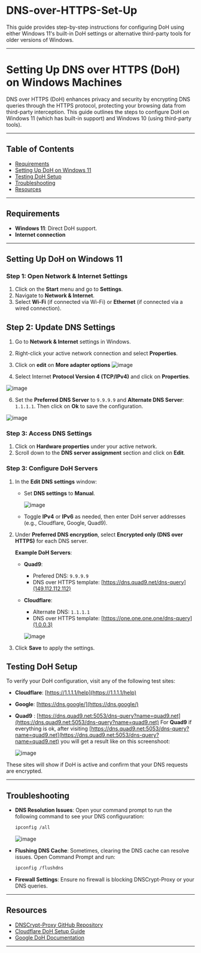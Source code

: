 # DNS-over-HTTPS-Set-Up

This guide provides step-by-step instructions for configuring DoH using either Windows 11's built-in DoH settings or alternative third-party tools for older versions of Windows.

---

# Setting Up DNS over HTTPS (DoH) on Windows Machines

DNS over HTTPS (DoH) enhances privacy and security by encrypting DNS queries through the HTTPS protocol, protecting your browsing data from third-party interception. This guide outlines the steps to configure DoH on Windows 11 (which has built-in support) and Windows 10 (using third-party tools).

---

## Table of Contents
- [Requirements](#requirements)
- [Setting Up DoH on Windows 11](#setting-up-doh-on-windows-11)
- [Testing DoH Setup](#testing-doh-setup)
- [Troubleshooting](#troubleshooting)
- [Resources](#resources)

---

## Requirements

- **Windows 11**: Direct DoH support.
- **Internet connection**

---

## Setting Up DoH on Windows 11

### Step 1: Open Network & Internet Settings

1. Click on the **Start** menu and go to **Settings**.
2. Navigate to **Network & Internet**.
3. Select **Wi-Fi** (if connected via Wi-Fi) or **Ethernet** (if connected via a wired connection).

## Step 2: Update DNS Settings

1. Go to **Network & Internet** settings in Windows.
2. Right-click your active network connection and select **Properties**.
3. Click on **edit** on **More adapter options**
![image](https://github.com/user-attachments/assets/dee13bbd-fb74-49a3-a5aa-c24f2ca8aa04)

4. Select Internet **Protocol Version 4 (TCP/IPv4)** and click on **Properties**.

   
![image](https://github.com/user-attachments/assets/1f6fd31a-1608-48e1-baa9-ef02a4efe592)

6. Set the **Preferred DNS Server** to `9.9.9.9` and **Alternate DNS Server**: `1.1.1.1`. Then click on **Ok** to save the configuration.

   
![image](https://github.com/user-attachments/assets/3612ca05-137e-4394-aeb5-15dc7676372d)

### Step 3: Access DNS Settings

1. Click on **Hardware properties** under your active network.
2. Scroll down to the **DNS server assignment** section and click on **Edit**.

### Step 3: Configure DoH Servers

1. In the **Edit DNS settings** window:
   - Set **DNS settings** to **Manual**.

     ![image](https://github.com/user-attachments/assets/5136aa35-36ea-4e0b-89d1-7ae299360c6d)

   - Toggle **IPv4** or **IPv6** as needed, then enter DoH server addresses (e.g., Cloudflare, Google, Quad9).
2. Under **Preferred DNS encryption**, select **Encrypted only (DNS over HTTPS)** for each DNS server.

    **Example DoH Servers**:
   - **Quad9**:
     - Prefered DNS: `9.9.9.9`
     - DNS over HTTPS template: [https://dns.quad9.net/dns-query](149.112.112.112)
   - **Cloudflare**:
     - Alternate DNS: `1.1.1.1`
     -  DNS over HTTPS template: [https://one.one.one.one/dns-query](1.0.0.3)
 

     ![image](https://github.com/user-attachments/assets/2d448c71-40a1-4df8-b2b1-ddf2f9bed0ef)


4. Click **Save** to apply the settings.

## Testing DoH Setup

To verify your DoH configuration, visit any of the following test sites:
- **Cloudflare**: [https://1.1.1.1/help](https://1.1.1.1/help)
- **Google**: [https://dns.google/](https://dns.google/)
- **Quad9** : [https://dns.quad9.net:5053/dns-query?name=quad9.net](https://dns.quad9.net:5053/dns-query?name=quad9.net)
  For **Quad9** if everything is ok, after visiting [https://dns.quad9.net:5053/dns-query?name=quad9.net](https://dns.quad9.net:5053/dns-query?name=quad9.net) you will get a result like on this screenshoot:
  
  ![image](https://github.com/user-attachments/assets/fdb58724-75dc-4f83-9378-98ecc3afa9b8)


These sites will show if DoH is active and confirm that your DNS requests are encrypted.

---

## Troubleshooting

- **DNS Resolution Issues**: Open your command prompt to run the following command to see your DNS configuuration:
    ```bash
  ipconfig /all
  ```
    
    ![image](https://github.com/user-attachments/assets/dbcda722-da2a-4364-a7eb-cd2d30976d5c)

- **Flushing DNS Cache**: Sometimes, clearing the DNS cache can resolve issues. Open Command Prompt and run:

  ```bash
  ipconfig /flushdns
  ```

- **Firewall Settings**: Ensure no firewall is blocking DNSCrypt-Proxy or your DNS queries.

---

## Resources

- [DNSCrypt-Proxy GitHub Repository](https://github.com/DNSCrypt/dnscrypt-proxy)
- [Cloudflare DoH Setup Guide](https://developers.cloudflare.com/1.1.1.1/dns-over-https/)
- [Google DoH Documentation](https://developers.google.com/speed/public-dns/docs/dns-over-https)

---
